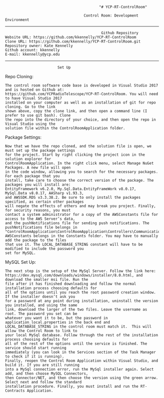                                                "# YCP-RT-ControlRoom" 

                                        Control Room: Development Environment
                                        
________________________________________________________________________________________________________________________________________
                                                Github Repository
    Website URL: https://github.com/kkennelly/YCP-RT-ControlRoom
    Clone URL: https://github.com/kkennelly/YCP-RT-ControlRoom.git 
    Repository owner: Kate Kennelly  
    Github account: kkennelly 
    E-mail: kkennelly@ycp.edu
________________________________________________________________________________________________________________________________________
							Set Up
Repo Cloning:

	The control room software code base is developed in Visual Studio 2017 and is hosted on Github at:
	https://github.com/YCPRadioTelescope/YCP-RT-ControlRoom. You will need to have Visual Studio 2017
	installed on your computer as well as an installation of git for repo cloning. Go to the link
	shown above, copy the clone link, and then open a command line (I prefer to use git bash). Clone
	the repo into the directory of your choice, and then open the repo in Visual Studio using the
	solution file within the ControlRoomApplication folder.

Package Settings:

	Now that we have the repo cloned, and the solution file is open, we must set up the package settings
	for the project. Start by right clicking the project icon in the solution explorer for
	ControlRoomApplication. In the right click menu, select Manage NuGet Packages. A new file will open
	in the code window, allowing you to search for the necessary packages. For each package that you
	install, take care to choose the correct version of the package. The packages you will install are:
	EntityFramework v6.2.0, My.Sql.Data.EntityFrameWork v8.0.17, MySql.Data v8.0.17, AASharp v1.93.3,
	and AWSSDK.RDS v3.3.38.2. Be sure to only install the packages specified, as certain other packages
	will negate the effects of others and may break you project. Finally, for security reasons, you must
	contact a system administrator for a copy of the AWSConstants file for access to the AWS Server’s data,
	and the pushNotifications file for sending push notifications. The pushNotifications file belongs in
	"ControlRoomApplication\ControlRoomApplication\Controllers\Communications\pushNotification.cs".
	AWSConstants belongs in the Constants folder. You may have to manually add the package to the files
	that use it. The LOCAL_DATABASE_STRING constant will have to be modified to include the password you
	set for MySQL.


MySQL Set Up:

	The next step is the setup of the MySql Server. Follow the link here:
	https://dev.mysql.com/downloads/windows/installer/8.0.html, and download the smaller msi file. Run the 
	file after it has finished downloading and follow the normal installation process choosing defaults for
	all of the options until you reach the root password creation window. If the installer doesn’t ask you 
	for a password at any point during installation, uninstall the version you installed, and using the same 
	link, download the larger of the two files. Leave the username as root. The password you set can be 
	whatever you want it to be, but the password in application_local.properties in the back end and 
	LOCAL_DATABASE_STRING in the control room must match it.  This will allow the Control Room to link to 
	your local MySql database. Follow through the rest of the installation process choosing defaults for 
	all of the rest of the options until the service is finished. The service should start running 
	immediately (you can look in the Services section of the Task Manager to check if it is running). 
	Finally, reopen the Control Room Application within Visual Studio, and build it. If you are still running 
	into a MySql connection error, run the MySql installer again. Select add, and then choose MySQL Connectors, 
	then Connector/NET, and then choose the version using the green arrow. Select next and follow the standard 
	installation procedure. Finally, you must install and run the RT-Contracts Application.

